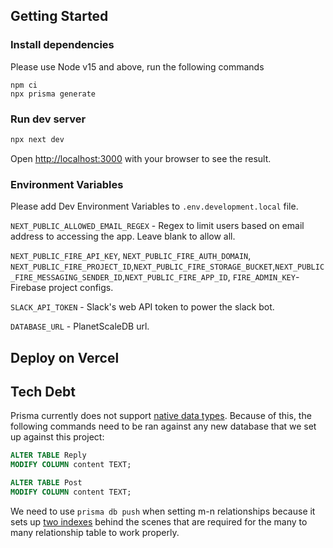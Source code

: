 ## Getting Started

### Install dependencies

Please use Node v15 and above, run the following commands

```
npm ci
npx prisma generate
```

### Run dev server

```bash
npx next dev
```

Open [http://localhost:3000](http://localhost:3000) with your browser to see the result.

### Environment Variables

Please add Dev Environment Variables to `.env.development.local` file.

`NEXT_PUBLIC_ALLOWED_EMAIL_REGEX` - Regex to limit users based on email address to accessing the app. Leave blank to allow all.

`NEXT_PUBLIC_FIRE_API_KEY`, `NEXT_PUBLIC_FIRE_AUTH_DOMAIN`, `NEXT_PUBLIC_FIRE_PROJECT_ID`,`NEXT_PUBLIC_FIRE_STORAGE_BUCKET`,`NEXT_PUBLIC_FIRE_MESSAGING_SENDER_ID`,`NEXT_PUBLIC_FIRE_APP_ID`, `FIRE_ADMIN_KEY`- Firebase project configs.

`SLACK_API_TOKEN` - Slack's web API token to power the slack bot.

`DATABASE_URL` - PlanetScaleDB url.

## Deploy on Vercel

## Tech Debt

Prisma currently does not support [native data types](https://github.com/prisma/prisma/issues/4713). Because of this, the following commands need to be ran against any new database that we set up against this project:

```SQL
ALTER TABLE Reply
MODIFY COLUMN content TEXT;

ALTER TABLE Post
MODIFY COLUMN content TEXT;
```

We need to use `prisma db push` when setting m-n relationships because it sets up [two indexes](https://www.prisma.io/docs/concepts/components/prisma-schema/relations#conventions-for-relation-tables-in-implicit-m-n-relations) behind the scenes that are required for the many to many relationship table to work properly.
